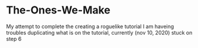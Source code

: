 # The-Ones-We-Make
My attempt to complete the creating a roguelike tutorial
I am haveing troubles duplicating what is on the tutorial, currently (nov 10, 2020) stuck on step 6
